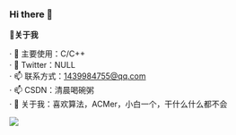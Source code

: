 ### Hi there 👋

🍓<strong>关于我</strong>

· 🔭 主要使用：C/C++<br />
· 🌱 Twitter：NULL<br />
· 📫 联系方式：1439984755@qq.com<br />
· 📫 CSDN：清晨喝碗粥<br />
· 👯 关于我：喜欢算法，ACMer，小白一个，干什么什么都不会<br />

![](https://github-readme-stats.vercel.app/api?username=GMatinal)


